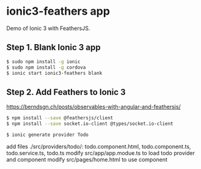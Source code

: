# ionic3-feathers app
Demo of Ionic 3 with FeathersJS.
## Step 1. Blank Ionic 3 app
```bash
$ sudo npm install -g ionic
$ sudo npm install -g cordova
$ ionic start ionic3-feathers blank
```

## Step 2. Add Feathers to Ionic 3
https://berndsgn.ch/posts/observables-with-angular-and-feathersjs/

```bash
$ npm install --save @feathersjs/client
$ npm install --save socket.io-client @types/socket.io-client
```

```bash
$ ionic generate provider Todo
```
add files ./src/providers/todo/:  todo.component.html, todo.component.ts, todo.service.ts, todo.ts
modify src/app/app.modue.ts to load todo provider and component
modify src/pages/home.html to use <app-todos/> component

